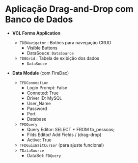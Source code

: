 # Aplicação Drag-and-Drop com Banco de Dados

- **VCL Forms Application**
  - `TDBNavigator` : Botões para navegação CRUD
    - Visible Buttons
    - DataSouce: `DataSource`
  - `TDBGrid` : Tabela de exibição dos dados
    - `DataSouce`

- **Data Module** (com FireDac)
  - `TFDConnection`
    - Login Prompt: False
    - Conneted: True
    - Driver ID: MySQL
    - User_Name
    - Password
    - Port
    - Database
  - `TFDQuery`
    - Query Editor: SELECT * FROM tb_pessoas;
    - Filds Editor/ Add Fields / (drag-drop)
    - Active: True
  - `TFDGuixWaitCursor` (para ajuste funcional)
  - `TDataSource`
    - DataSet: `FDQuery`

 
